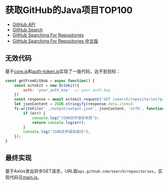 # 获取GitHub的Java项目TOP100

- [GitHub API](https://docs.github.com/cn/rest)
- [GitHub Search](https://docs.github.com/cn/rest/search)
- [GitHub Searching For Repositories](https://docs.github.com/cn/search-github/searching-on-github/searching-for-repositories)
- [GitHub Searching For Repositories 中文版](https://docs.github.com/cn/search-github/getting-started-with-searching-on-github/understanding-the-search-syntax)

## 无效代码

基于[core.js](https://github.com/octokit/core.js)和[auth-token.js](https://github.com/octokit/auth-token.js)实现了一版代码，达不到目标：
```javascript
const getFromGitHub = async function() {
    const octokit = new Octokit({
        auth: 'your_auth_key'  // your auth key
    })
    const response = await octokit.request('GET /search/repositories?q=java+language:java+in:description&sort=stars&per_page=10', {})
    let jsonContent = JSON.stringify(response.data.items)
    fs.writeFile("../output/output.json", jsonContent, 'utf8', function (err) {
        if (err) {
            console.log("JSON文件保存失败");
            return console.log(err);
        }
        console.log("JSON文件保存成功");
    });
}
```

## 最终实现

基于Axios发出异步GET请求，URL取`api.github.com/search/repositories`，实现代码见[main.js](src/main.js)。
